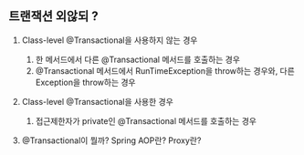 ## 트랜잭션 외않되 ?

1. Class-level @Transactional을 사용하지 않는 경우
    1) 한 메서드에서 다른 @Transactional 메서드를 호출하는 경우
    2) @Transactional 메서드에서 RunTimeException을 throw하는 경우와, 다른 Exception을 throw하는 경우
2. Class-level @Transactional을 사용한 경우
    1) 접근제한자가 private인 @Transactional 메서드를 호출하는 경우

3. @Transactional이 뭘까? Spring AOP란? Proxy란?
